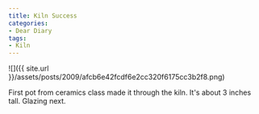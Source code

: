 ```yaml
---
title: Kiln Success
categories:
- Dear Diary
tags:
- Kiln
---
```


![]({{ site.url }}/assets/posts/2009/afcb6e42fcdf6e2cc320f6175cc3b2f8.png)
  



First pot from ceramics class made it through the kiln. It's about 3 inches tall. Glazing next.
